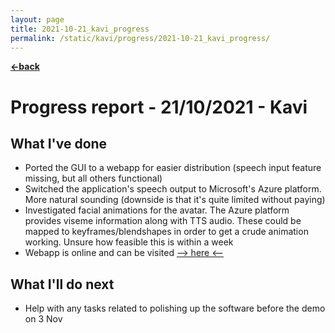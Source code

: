 ```yaml
---
layout: page
title: 2021-10-21_kavi_progress
permalink: /static/kavi/progress/2021-10-21_kavi_progress/
---
```


[**<-back**](/static/kavi/progress)  

# Progress report - 21/10/2021 - Kavi

## What I've done

- Ported the GUI to a webapp for easier distribution (speech input feature missing, but all others functional)
- Switched the application's speech output to Microsoft's Azure platform. More natural sounding (downside is that it's quite limited without paying)
- Investigated facial animations for the avatar. The Azure platform provides viseme information along with TTS audio. These could be mapped to keyframes/blendshapes in order to get a crude animation working. Unsure how feasible this is within a week
- Webapp is online and can be visited [--> here <--](http://intelpa.herokuapp.com/)

## What I'll do next

- Help with any tasks related to polishing up the software before the demo on 3 Nov